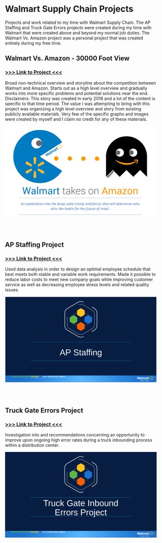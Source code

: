 # Walmart Supply Chain Projects

Projects and work related to my time with Walmart Supply Chain.
The AP Staffing and Truck Gate Errors projects were created during my time with Walmart that were created above and beyond my normal job duties.
The Walmart Vs. Amazon project was a personal project that was created entirely during my free time.

## Walmart Vs. Amazon - 30000 Foot View

### [>>> Link to Project <<<](./Walmart_vs_Amazon_Project.pdf)

Broad non-technical overview and storyline about the competition between Walmart and Amazon. Starts out as a high level overview and gradually works into more specific problems and potential solutions near the end.
Disclaimers: This story was created in early 2018 and a lot of the content is specific to that time period. The value I was attempting to bring with this project was organizing a high level overview and story from existing publicly available materials. Very few of the specific graphs and images were created by myself and I claim no credit for any of these materials. 

<img src="images/walmart_vs_amazon_project.png" alt="Walmart Vs. Amazon Project" width="500"/>

<br><br>

## AP Staffing Project

### [>>> Link to Project <<<](./AP_Staffing_and_Scheduling.pdf)

Used data analysis in order to design an optimal employee schedule that best meets both stable and variable work requirements. Made it possible to reduce labor costs to meet new company goals while improving customer service as well as decreasing employee stress levels and related quality issues. 

<img src="images/ap_staffing_project.png" alt="AP Staffing Project" width="500"/>

<br><br>

## Truck Gate Errors Project

### [>>> Link to Project <<<](./Truck_Gate_Inbound_Errors.pdf)

Investigation into and recommendations concerning an opportunity to improve upon ongoing high error rates during a truck inbounding process within a distribution center.

<img src="images/truck_gate_errors_project.png" alt="Truck Gate Errors Project" width="500"/>  
